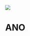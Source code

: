 ![](https://cdn.discordapp.com/attachments/922565772742635550/924595975589351484/1DFD9243-A044-40AB-A7B5-9EAB686869D0.png)
# ANO
